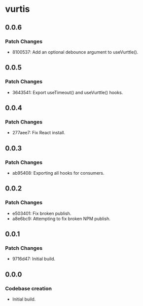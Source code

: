 # vurtis

## 0.0.6

### Patch Changes

- 8100537: Add an optional debounce argument to useVurttle().

## 0.0.5

### Patch Changes

- 3643541: Export useTimeout() and useVurttle() hooks.

## 0.0.4

### Patch Changes

- 277aee7: Fix React install.

## 0.0.3

### Patch Changes

- ab95408: Exporting all hooks for consumers.

## 0.0.2

### Patch Changes

- e503401: Fix broken publish.
- a8e6bc9: Attempting to fix broken NPM publish.

## 0.0.1

### Patch Changes

- 9716d47: Initial build.

## 0.0.0

### Codebase creation

- Initial build.
